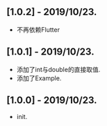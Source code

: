 ## [1.0.2] - 2019/10/23.

* 不再依赖Flutter

## [1.0.1] - 2019/10/23.

* 添加了int与double的直接取值.
* 添加了Example.

## [1.0.0] - 2019/10/23.

* init.
